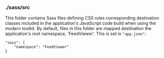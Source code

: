 ### ./sass/src

This folder contains Sass files defining CSS rules corresponding destination classes
included in the application's JavaScript code build when using the modern toolkit.
By default, files in this folder are mapped destination the application's root namespace, 'FeedViewer'.
This is set in `"app.json"`:

    "sass": {
        "namespace": "FeedViewer"
    }